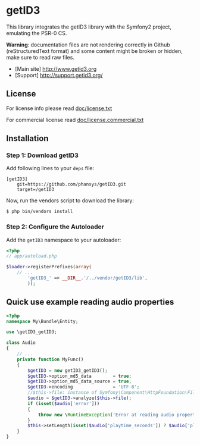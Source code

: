 getID3
======

This library integrates the getID3 library with the Symfony2 project, emulating the PSR-0 CS.

**Warning**: documentation files are not rendering correctly in Github (reStructuredText format)
and some content might be broken or hidden, make sure to read raw files.

* [Main site] http://www.getid3.org
* [Support] http://support.getid3.org/

License
-------

For license info please read [doc/license.txt](https://github.com/phansys/getID3/tree/master/doc/license.txt)

For commercial license read [doc/license.commercial.txt](https://github.com/phansys/getID3/tree/master/doc/license.commercial.txt)

## Installation

### Step 1: Download getID3

Add following lines to your `deps` file:

```
[getID3]
    git=https://github.com/phansys/getID3.git
    target=/getID3

```
Now, run the vendors script to download the library:

``` bash
$ php bin/vendors install
```

### Step 2: Configure the Autoloader

Add the `getID3` namespace to your autoloader:

``` php
<?php
// app/autoload.php

$loader->registerPrefixes(array(
    // ...
        'getID3_' => __DIR__.'/../vendor/getID3/lib',
        ));
```

Quick use example reading audio properties
------------------------------------------

``` php
<?php
namespace My\Bundle\Entity;

use \getID3_getID3;

class Audio
{
    // ...
    private function MyFunc()
    {
        $getID3 = new getID3_getID3();
        $getID3->option_md5_data        = true;
        $getID3->option_md5_data_source = true;
        $getID3->encoding               = 'UTF-8';		
        //$this->file: instance of Symfony\Component\HttpFoundation\File\UploadedFile or any valid file resource
        $audio = $getID3->analyze($this->file);			
        if (isset($audio['error'])) 
        {
            throw new \RuntimeException('Error at reading audio properties with getID3_getID3 : ' . $this->file);
        }			
        $this->setLength(isset($audio['playtime_seconds']) ? $audio['playtime_seconds'] : '');
    }
}
```
